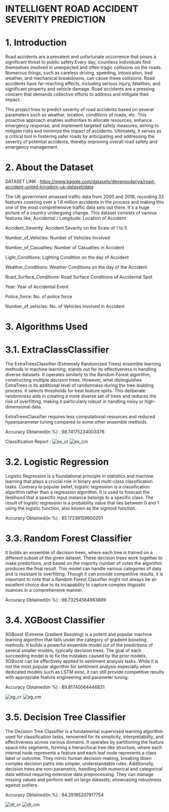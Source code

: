 # INTELLIGENT ROAD ACCIDENT SEVERITY PREDICTION
# 1. Introduction
Road accidents are a prevalent and unfortunate occurrence that poses a significant threat to public safety.Every day, countless individuals find themselves involved in unexpected and often tragic collisions on the roads. Numerous things, such as careless driving, speeding, intoxication, bad weather, and mechanical breakdowns, can cause these collisions. Road accidents have far-reaching effects, including serious injury, fatalities, and significant property and vehicle damage. Road accidents are a pressing concern that demands collective efforts to address and mitigate their impact. 

This project tries to predict severity of road accidents based on several parameters such as weather, location, conditions of roads, etc. This proactive approach enables authorities to allocate resources, enhance emergency response, and implement targeted safety measures, aiming to mitigate risks and minimize the impact of accidents. Ultimately, it serves as a critical tool in fostering safer roads by anticipating and addressing the severity of potential accidents, thereby improving overall road safety and emergency management.

# 2. About the Dataset
DATASET LINK : https://www.kaggle.com/datasets/devansodariya/road-accident-united-kingdom-uk-dataset/data

The UK government amassed traffic data from 2000 and 2018, recording 33 features covering over a 1.8 million accidents in the process and making this one of the most comprehensive traffic data sets out there. It's a huge picture of a country undergoing change. 
This dataset consists of various features like, 
Accidental / Longitude: Location of Accident

Accident_Severity: Accident Severity on the Scale of 1 to 5

Number_of_Vehicles: Number of Vehicles Involved

Number_of_Casualties: Number of Casualties in Accident

Light_Conditions: Lighting Condition on the day of Accident

Weather_Conditions: Weather Conditions on the day of the Accident

Road_Surface_Conditions: Road Surface Conditions of Accidental Spot

Year: Year of Accidental Event

Police_force: No. of police force

Number_of_vehicles: No. of Vehicles involved in Accident

# 3. Algorithms Used
# 3.1. ExtraClassClassifier
The ExtraTreesClassifier (Extremely Randomized Trees) ensemble learning methods in machine learning, stands out for its effectiveness in handling diverse datasets. It operates similarly to the Random Forest algorithm, constructing multiple decision trees. However, what distinguishes ExtraTrees is its additional level of randomness during the tree-building process. It selects thresholds for best feature splits. This deliberate randomness aids in creating a more diverse set of trees and reduces the risk of overfitting, making it particularly robust in handling noisy or high-dimensional data.

ExtraTreesClassifier requires less computational resources and reduced hyperparameter tuning compared to some other ensemble methods.

Accuracy Obtained(in %) : 98.74175234003376

Classification Report : 
![ex_cr](https://github.com/ShrutiGoyal9990/Road_Accident_Severity_Prediction_System/assets/121054868/505792db-c597-468d-9d5e-88d768bb03ff)
![ex_cm](https://github.com/ShrutiGoyal9990/Road_Accident_Severity_Prediction_System/assets/121054868/3fd7c95a-b46e-4413-9e19-be251668f18e)

# 3.2. Logistic Regression
Logistic Regression is a foundational principle in statistics and machine learning that plays a crucial role in binary and multi-class classification tasks. Contrary to popular belief, logistic regression is a classification algorithm rather than a regression algorithm. It is used to forecast the likelihood that a specific input instance belongs to a specific class. The result of logistic regression is a probability value that lies between 0 and 1 using the logistic function, also known as the sigmoid function.

Accuracy Obtained(in %) : 85.17338159600201

# 3.3. Random Forest Classifier 
It builds an ensemble of decision trees, where each tree is trained on a different subset of the given dataset. These decision trees work together to make predictions, and based on the majority number of votes the algorithm produces the final result. This model can handle various categories of data and is resistant to overfitting. Though it can provide competitive results, it is important to note that a Random Forest Classifier might not always be an excellent choice due to its incapability to capture complex linguistic nuances in a comprehensive manner.

Accuracy Obtained(in %) : 98.73254564983889

# 3.4. XGBoost Classifier
XGBoost (Extreme Gradient Boosting) is a potent and popular machine learning algorithm that falls under the category of gradient boosting methods. It builds a powerful ensemble model out of the predictions of several smaller models, typically decision trees. The goal of each succeeding model is to fix the mistakes caused by the prior models. XGBoost can be effectively applied to sentiment analysis tasks. While it is not the most popular algorithm for sentiment analysis especially when dedicated models such as LSTM exist, it can still provide competitive results with appropriate feature engineering and parameter tuning.

Accuracy Obtained(in %) : 89.81740064446831

![xg_cr](https://github.com/ShrutiGoyal9990/Road_Accident_Severity_Prediction_System/assets/121054868/ec1564b8-7b07-43dc-b71d-f54cc3bc4b5d)
![xg_cm](https://github.com/ShrutiGoyal9990/Road_Accident_Severity_Prediction_System/assets/121054868/75f98337-64c2-4b7a-aa70-dc487c67e2c8)

# 3.5. Decision Tree Classifier
The Decision Tree Classifier is a fundamental supervised learning algorithm used for classification tasks, renowned for its simplicity, interpretability, and effectiveness across various domains. It operates by partitioning the feature space into segments, forming a hierarchical tree-like structure, where each internal node represents a feature and each leaf node represents a class label or outcome. They mimic human decision-making, breaking down complex decision paths into simpler, understandable rules.
Additionally, decision trees are non-parametric, handling both numerical and categorical data without requiring extensive data preprocessing. They can manage missing values and perform well on large datasets, showcasing robustness against outliers.

Accuracy Obtained(in %) : 94.29185207917754

![dt_cr](https://github.com/ShrutiGoyal9990/Road_Accident_Severity_Prediction_System/assets/121054868/e658a292-14ea-4808-8dfb-a94174492a25)
![dt_cm](https://github.com/ShrutiGoyal9990/Road_Accident_Severity_Prediction_System/assets/121054868/ebe77728-b74d-43d2-8ad9-00d8ec224537)
